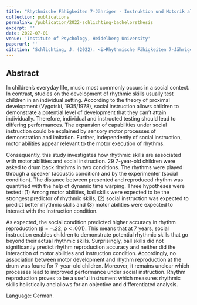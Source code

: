 ```yaml
---
title: "Rhythmische Fähigkeiten 7-Jähriger - Instruktion und Motorik als Prädiktoren der Rhythmusreproduktion"
collection: publications
permalink: /publication/2022-schlichting-bachelorsthesis
excerpt: ''
date: 2022-07-01
venue: 'Institute of Psychology, Heidelberg University'
paperurl: ''
citation: 'Schlichting, J. (2022). <i>Rhythmische Fähigkeiten 7-Jähriger: Instruktion und Motorik als Prädiktoren der Rhythmusreproduktion (Unpublished bachelor's thesis).</i> Institute of Psychology, Heidelberg University, Heidelberg, Germany.'
---
```


## Abstract  

In children’s everyday life, music most commonly occurs in a social context. In contrast, studies on the development of rhythmic skills usually test children in an individual setting. According to the theory of proximal development (Vygotski, 1935/1978), social instruction allows children to demonstrate a potential level of development that they can’t attain individually. Therefore, individual and instructed testing should lead to differing performances. The expansion of capabilities under social instruction could be explained by sensory motor processes of demonstration and imitation. Further, independently of social instruction, motor abilities appear relevant to the motor execution of rhythms.  

Consequently, this study investigates how rhythmic skills are associated with motor abilities and social instruction. 29 7-year-old children were asked to drum back rhythms in two conditions. The rhythms were played through a speaker (acoustic condition) and by the experimenter (social condition). The distance between presented and reproduced rhythm was quantified with the help of dynamic time warping. Three hypotheses were tested: (1) Among motor abilities, ball skills were expected to be the strongest predictor of rhythmic skills, (2) social instruction was expected to predict better rhythmic skills and (3) motor abilities were expected to interact with the instruction condition.  

As expected, the social condition predicted higher accuracy in rhythm reproduction (β = −.22, p < .001). This means that at 7 years, social instruction enables children to demonstrate potential rhythmic skills that go beyond their actual rhythmic skills. Surprisingly, ball skills did not significantly predict rhythm reproduction accuracy and neither did the interaction of motor abilities and instruction condition. Accordingly, no association between motor development and rhythm reproduction at the drum was found for 7-year-old children. Moreover, it remains unclear which processes lead to improved performance under social instruction. Rhythm reproduction proves to be a useful instrument which measures rhythmic skills holistically and allows for an objective and differentiated analysis.  

Language: German.  